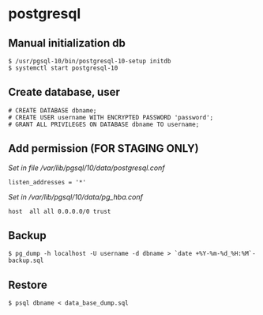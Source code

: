 # postgresql

## Manual initialization db

```console
$ /usr/pgsql-10/bin/postgresql-10-setup initdb
$ systemctl start postgresql-10
```

## Create database, user

```console
# CREATE DATABASE dbname;
# CREATE USER username WITH ENCRYPTED PASSWORD 'password';
# GRANT ALL PRIVILEGES ON DATABASE dbname TO username;
```

## Add permission (FOR STAGING ONLY)

*Set in file /var/lib/pgsql/10/data/postgresql.conf*
```code
listen_addresses = '*'
```

*Set in /var/lib/pgsql/10/data/pg_hba.conf*
```code
host  all all 0.0.0.0/0 trust
```

## Backup

```code
$ pg_dump -h localhost -U username -d dbname > `date +%Y-%m-%d_%H:%M`-backup.sql
```

## Restore

```code
$ psql dbname < data_base_dump.sql
```
